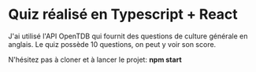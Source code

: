 # Quiz réalisé en Typescript + React
J'ai utilisé l'API OpenTDB qui fournit des questions de culture générale en anglais.
Le quiz possède 10 questions, on peut y voir son score.

N'hésitez pas à cloner et à lancer le projet:
**npm start**

